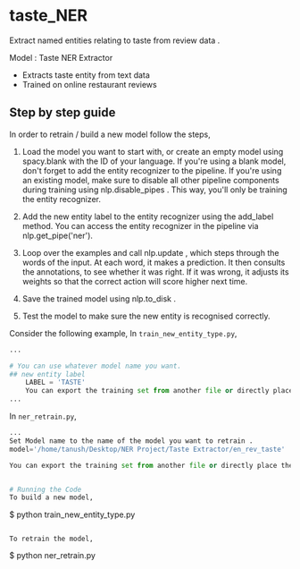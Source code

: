 # taste_NER

Extract named entities relating to taste from review data .

Model : Taste NER Extractor

- Extracts taste entity from text data
- Trained on online restaurant reviews

## Step by step guide
In order to retrain / build a new model follow the steps,

1. Load the model you want to start with, or create an empty model using spacy.blank  with the ID of your language. If you're using a blank    model, don't forget to add the entity recognizer to the pipeline. If you're using an existing model, make sure to disable all other pipeline components during training using nlp.disable_pipes . This way, you'll only be training the entity recognizer.

2. Add the new entity label to the entity recognizer using the add_label  method. You can access the entity recognizer in the pipeline via nlp.get_pipe('ner').

3. Loop over the examples and call nlp.update , which steps through the words of the input. At each word, it makes a prediction. It then consults the annotations, to see whether it was right. If it was wrong, it adjusts its weights so that the correct action will score higher next time.

4. Save the trained model using nlp.to_disk .

5. Test the model to make sure the new entity is recognised correctly.

Consider the following example,
In `train_new_entity_type.py`,
```py
...

# You can use whatever model name you want. 
## new entity label
	LABEL = 'TASTE'
	You can export the training set from another file or directly place them in `train_new_entity_type.py`
...
```

In `ner_retrain.py`,
```py
...
Set Model name to the name of the model you want to retrain .
model='/home/tanush/Desktop/NER Project/Taste Extractor/en_rev_taste'

You can export the training set from another file or directly place them in `ner_retrain.py`


# Running the Code
To build a new model,
```
$ python train_new_entity_type.py
```

To retrain the model,
```
$ python ner_retrain.py
```

